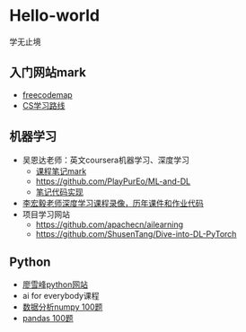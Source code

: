 # Hello-world
学无止境
## 入门网站mark
- [freecodemap](https://chinese.freecodecamp.org/learn/)
- [CS学习路线](https://github.com/izackwu/TeachYourselfCS-CN)
## 机器学习
-  吴恩达老师：英文coursera机器学习、深度学习 
   - [课程笔记mark](https://sanzo.top/Default/ml-AndrewNg/)
   - https://github.com/PlayPurEo/ML-and-DL
   - [笔记代码实现](https://github.com/yoyoyohamapi/mit-ml)
-  [李宏毅老师深度学习课程录像，历年课件和作业代码 ](https://speech.ee.ntu.edu.tw/~hylee/ml/2022-spring.php) 
-  项目学习网站
   - https://github.com/apachecn/ailearning
   - https://github.com/ShusenTang/Dive-into-DL-PyTorch  
## Python
- [廖雪峰python网站](https://www.liaoxuefeng.com)
- ai for everybody课程
- [数据分析numpy 100题](https://www.yanxishe.com/columnDetail/24784)
- [pandas 100题](https://www.yanxishe.com/columnDetail/17112)

